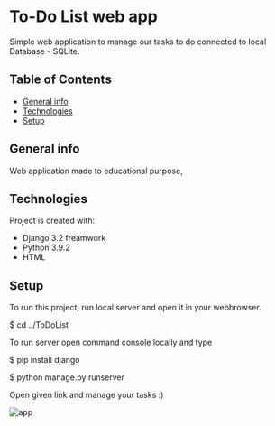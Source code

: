 # To-Do List web app

Simple web application to manage our tasks to do connected to local Database - SQLite.

## Table of Contents
* [General info](#general-info)
* [Technologies](#technologies)
* [Setup](#setup)

## General info
Web application made to educational purpose, 

## Technologies
Project is created with:
* Django 3.2 freamwork
* Python 3.9.2
* HTML

## Setup
To run this project, run local server and open it in your webbrowser.

$ cd ../ToDoList

To run server open command console locally and type

$ pip install django

$ python manage.py runserver


Open given link and manage your tasks :)

![app](https://user-images.githubusercontent.com/49193633/120198117-13b15f00-c222-11eb-9a10-721b08f53721.PNG)



